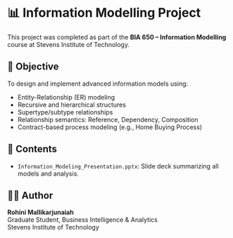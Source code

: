 # 📊 Information Modelling Project

This project was completed as part of the **BIA 650 – Information Modelling** course at Stevens Institute of Technology.

## 🧠 Objective

To design and implement advanced information models using:
- Entity-Relationship (ER) modeling
- Recursive and hierarchical structures
- Supertype/subtype relationships
- Relationship semantics: Reference, Dependency, Composition
- Contract-based process modeling (e.g., Home Buying Process)

## 📂 Contents

- `Information_Modeling_Presentation.pptx`: Slide deck summarizing all models and analysis.

## 👩‍💻 Author

**Rohini Mallikarjunaiah**  
Graduate Student, Business Intelligence & Analytics  
Stevens Institute of Technology



